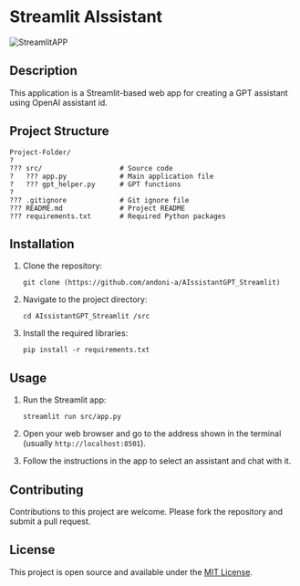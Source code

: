     
# Streamlit AIssistant


![StreamlitAPP](https://github.com/andoni-a/AIssistantGPT_Streamlit/assets/148989111/c531cedc-4991-410b-b4d7-3f3c3add46d6)


## Description 
This application is a Streamlit-based web app for creating a GPT assistant using OpenAI assistant id.

## Project Structure

```
Project-Folder/
?
??? src/                   # Source code
?   ??? app.py             # Main application file
?   ??? gpt_helper.py      # GPT functions
?
??? .gitignore             # Git ignore file
??? README.md              # Project README
??? requirements.txt       # Required Python packages
```

## Installation

1. Clone the repository:
   ```
   git clone (https://github.com/andoni-a/AIssistantGPT_Streamlit)
   ```

2. Navigate to the project directory:
   ```
   cd AIssistantGPT_Streamlit /src
   ```

3. Install the required libraries:
   ```
   pip install -r requirements.txt
   ```

## Usage

1. Run the Streamlit app:
   ```
   streamlit run src/app.py
   ```

2. Open your web browser and go to the address shown in the terminal (usually `http://localhost:8501`).

3. Follow the instructions in the app to select an assistant and chat with it.

## Contributing
Contributions to this project are welcome. Please fork the repository and submit a pull request.

## License
This project is open source and available under the [MIT License](LICENSE).
